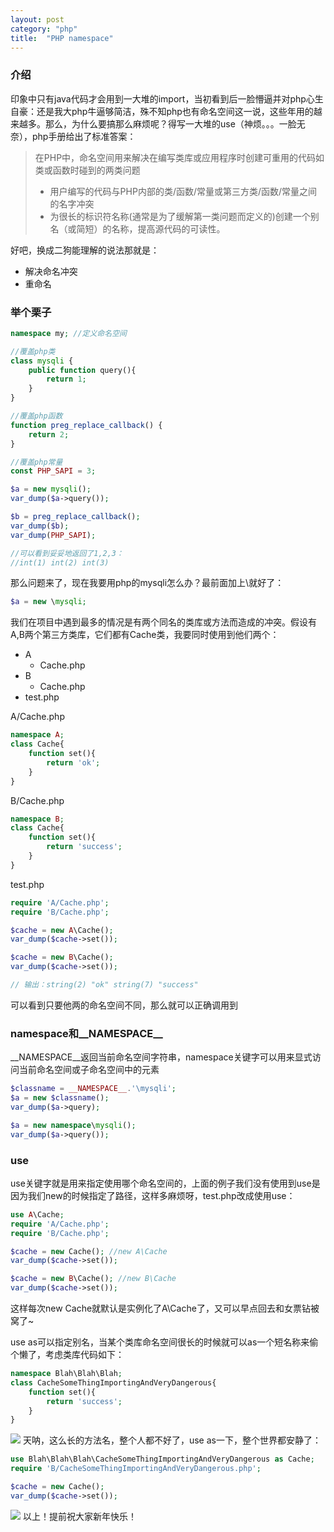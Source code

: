 ```yaml
---
layout: post
category: "php"
title:  "PHP namespace"
---
```


### 介绍
印象中只有java代码才会用到一大堆的import，当初看到后一脸懵逼并对php心生自豪：还是我大php牛逼够简洁，殊不知php也有命名空间这一说，这些年用的越来越多。那么，为什么要搞那么麻烦呢？得写一大堆的use（神烦。。。一脸无奈），php手册给出了标准答案：

> 在PHP中，命名空间用来解决在编写类库或应用程序时创建可重用的代码如类或函数时碰到的两类问题
> - 用户编写的代码与PHP内部的类/函数/常量或第三方类/函数/常量之间的名字冲突
> - 为很长的标识符名称(通常是为了缓解第一类问题而定义的)创建一个别名（或简短）的名称，提高源代码的可读性。

好吧，换成二狗能理解的说法那就是：
- 解决命名冲突
- 重命名
### 举个栗子

```php
namespace my; //定义命名空间

//覆盖php类
class mysqli {
    public function query(){
        return 1;
    }
}

//覆盖php函数
function preg_replace_callback() {
    return 2;
}

//覆盖php常量
const PHP_SAPI = 3;

$a = new mysqli();
var_dump($a->query());

$b = preg_replace_callback();
var_dump($b);
var_dump(PHP_SAPI);

//可以看到妥妥地返回了1,2,3：
//int(1) int(2) int(3)
```

那么问题来了，现在我要用php的mysqli怎么办？最前面加上\就好了：
```php
$a = new \mysqli;
```
我们在项目中遇到最多的情况是有两个同名的类库或方法而造成的冲突。假设有A,B两个第三方类库，它们都有Cache类，我要同时使用到他们两个：

- A
    - Cache.php
- B
    - Cache.php
- test.php

A/Cache.php
```php
namespace A;
class Cache{
    function set(){
        return 'ok';
    }
}
```

B/Cache.php
```php
namespace B;
class Cache{
    function set(){
        return 'success';
    }
}
```

test.php
```php
require 'A/Cache.php';
require 'B/Cache.php';

$cache = new A\Cache();
var_dump($cache->set());

$cache = new B\Cache();
var_dump($cache->set());

// 输出：string(2) "ok" string(7) "success"
```

可以看到只要他两的命名空间不同，那么就可以正确调用到

### namespace和__NAMESPACE__
__NAMESPACE__返回当前命名空间字符串，namespace关键字可以用来显式访问当前命名空间或子命名空间中的元素
```php
$classname = __NAMESPACE__.'\mysqli';
$a = new $classname();
var_dump($a->query);

$a = new namespace\mysqli();
var_dump($a->query());
```

### use
use关键字就是用来指定使用哪个命名空间的，上面的例子我们没有使用到use是因为我们new的时候指定了路径，这样多麻烦呀，test.php改成使用use：
```php
use A\Cache;
require 'A/Cache.php';
require 'B/Cache.php';

$cache = new Cache(); //new A\Cache
var_dump($cache->set());

$cache = new B\Cache(); //new B\Cache
var_dump($cache->set());
```
这样每次new Cache就默认是实例化了A\Cache了，又可以早点回去和女票钻被窝了~

use as可以指定别名，当某个类库命名空间很长的时候就可以as一个短名称来偷个懒了，考虑类库代码如下：
```php
namespace Blah\Blah\Blah;
class CacheSomeThingImportingAndVeryDangerous{
    function set(){
        return 'success';
    }
}
```
![](https://images2017.cnblogs.com/blog/137801/201712/137801-20171201183850398-508938488.jpg)
天呐，这么长的方法名，整个人都不好了，use as一下，整个世界都安静了：
```php
use Blah\Blah\Blah\CacheSomeThingImportingAndVeryDangerous as Cache;
require 'B/CacheSomeThingImportingAndVeryDangerous.php';

$cache = new Cache();
var_dump($cache->set());
```
![](https://images2017.cnblogs.com/blog/137801/201712/137801-20171201183909305-1107812033.jpg)
以上！提前祝大家新年快乐！